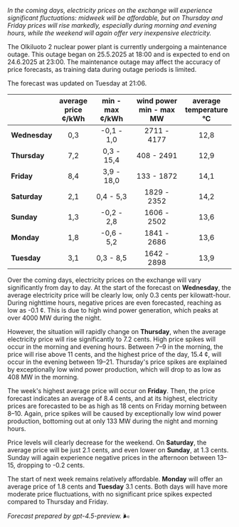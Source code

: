 *In the coming days, electricity prices on the exchange will experience significant fluctuations: midweek will be affordable, but on Thursday and Friday prices will rise markedly, especially during morning and evening hours, while the weekend will again offer very inexpensive electricity.*

The Olkiluoto 2 nuclear power plant is currently undergoing a maintenance outage. This outage began on 25.5.2025 at 18:00 and is expected to end on 24.6.2025 at 23:00. The maintenance outage may affect the accuracy of price forecasts, as training data during outage periods is limited.

The forecast was updated on Tuesday at 21:06.

|              | average<br>price<br>¢/kWh | min - max<br>¢/kWh | wind power<br>min - max<br>MW | average<br>temperature<br>°C |
|:-------------|:----------------:|:----------------:|:-------------:|:-------------:|
| **Wednesday** | 0,3 | -0,1 - 1,0 | 2711 - 4177 | 12,8 |
| **Thursday** | 7,2 | 0,3 - 15,4 | 408 - 2491 | 12,9 |
| **Friday** | 8,4 | 3,9 - 18,0 | 133 - 1872 | 14,1 |
| **Saturday** | 2,1 | 0,4 - 5,3 | 1829 - 2352 | 14,2 |
| **Sunday** | 1,3 | -0,2 - 2,8 | 1606 - 2502 | 13,6 |
| **Monday** | 1,8 | -0,6 - 5,2 | 1841 - 2686 | 13,6 |
| **Tuesday** | 3,1 | 0,3 - 8,5 | 1642 - 2898 | 13,9 |

Over the coming days, electricity prices on the exchange will vary significantly from day to day. At the start of the forecast on **Wednesday**, the average electricity price will be clearly low, only 0.3 cents per kilowatt-hour. During nighttime hours, negative prices are even forecasted, reaching as low as -0.1 ¢. This is due to high wind power generation, which peaks at over 4000 MW during the night.

However, the situation will rapidly change on **Thursday**, when the average electricity price will rise significantly to 7.2 cents. High price spikes will occur in the morning and evening hours. Between 7–9 in the morning, the price will rise above 11 cents, and the highest price of the day, 15.4 ¢, will occur in the evening between 19–21. Thursday's price spikes are explained by exceptionally low wind power production, which will drop to as low as 408 MW in the morning.

The week's highest average price will occur on **Friday**. Then, the price forecast indicates an average of 8.4 cents, and at its highest, electricity prices are forecasted to be as high as 18 cents on Friday morning between 8–10. Again, price spikes will be caused by exceptionally low wind power production, bottoming out at only 133 MW during the night and morning hours.

Price levels will clearly decrease for the weekend. On **Saturday**, the average price will be just 2.1 cents, and even lower on **Sunday**, at 1.3 cents. Sunday will again experience negative prices in the afternoon between 13–15, dropping to -0.2 cents.

The start of next week remains relatively affordable. **Monday** will offer an average price of 1.8 cents and **Tuesday** 3.1 cents. Both days will have more moderate price fluctuations, with no significant price spikes expected compared to Thursday and Friday.

*Forecast prepared by gpt-4.5-preview.* 🌬️
